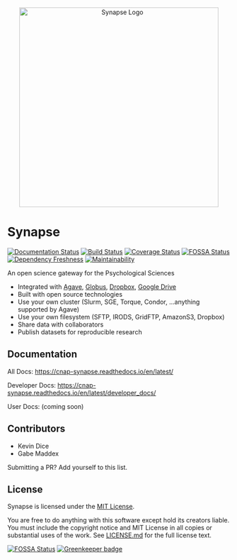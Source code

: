 <div align="center">
<br><br>
<img src="https://raw.githubusercontent.com/cnap-cobre/synapse/master/logo.png" alt="Synapse Logo" width="450">
</div>

# Synapse

[![Documentation Status](https://readthedocs.org/projects/cnap-synapse/badge/?version=latest)](http://cnap-synapse.readthedocs.io/en/latest/?badge=latest)
[![Build Status](https://travis-ci.org/cnap-cobre/synapse.svg?branch=master)](https://travis-ci.org/cnap-cobre/synapse)
[![Coverage Status](https://coveralls.io/repos/github/cnap-cobre/synapse/badge.svg)](https://coveralls.io/github/cnap-cobre/synapse)
[![FOSSA Status](https://app.fossa.io/api/projects/git%2Bgithub.com%2Fcnap-cobre%2Fsynapse.svg?type=shield)](https://app.fossa.io/projects/git%2Bgithub.com%2Fcnap-cobre%2Fsynapse?ref=badge_shield)
[![Dependency Freshness](https://david-dm.org/cnap-cobre/synapse/status.svg?path=frontend)](https://david-dm.org/cnap-cobre/synapse?path=frontend)
[![Maintainability](https://api.codeclimate.com/v1/badges/51341d034ff8d6c600c6/maintainability)](https://codeclimate.com/github/cnap-cobre/synapse/maintainability)

An open science gateway for the Psychological Sciences

- Integrated with [Agave](https://agaveapi.co/),
[Globus](https://www.globus.org/), [Dropbox](https://www.dropbox.com/), [Google Drive](https://www.google.com/drive/)
- Built with open source technologies
- Use your own cluster (Slurm, SGE, Torque, Condor, ...anything supported by Agave)
- Use your own filesystem (SFTP, IRODS, GridFTP, AmazonS3, Dropbox)
- Share data with collaborators
- Publish datasets for reproducible research

## Documentation

All Docs:  https://cnap-synapse.readthedocs.io/en/latest/

Developer Docs:  https://cnap-synapse.readthedocs.io/en/latest/developer_docs/

User Docs:  (coming soon)

## Contributors

- Kevin Dice
- Gabe Maddex

Submitting a PR?  Add yourself to this list.

## License

Synapse is licensed under the [MIT License](https://tldrlegal.com/license/mit-license).

You are free to do anything with this software except hold its creators liable.  You must include the copyright notice and MIT License in all copies or substantial uses of the work.  See [LICENSE.md](./LICENSE.md) for the full license text.

[![FOSSA Status](https://app.fossa.io/api/projects/git%2Bgithub.com%2Fcnap-cobre%2Fsynapse.svg?type=large)](https://app.fossa.io/projects/git%2Bgithub.com%2Fcnap-cobre%2Fsynapse?ref=badge_large) [![Greenkeeper badge](https://badges.greenkeeper.io/cnap-cobre/synapse.svg)](https://greenkeeper.io/)
